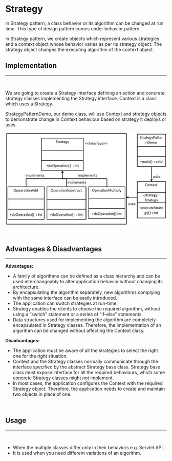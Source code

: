 # Strategy

In Strategy pattern, a class behavior or its algorithm can be changed at run time. This type of design pattern comes under behavior pattern.

In Strategy pattern, we create objects which represent various strategies and a context object whose behavior varies as per its strategy object. The strategy object changes the executing algorithm of the context object.

## Implementation

---

<br>

We are going to create a Strategy interface defining an action and concrete strategy classes implementing the Strategy interface. Context is a class which uses a Strategy.

StrategyPatternDemo, our demo class, will use Context and strategy objects to demonstrate change in Context behaviour based on strategy it deploys or uses.

![Strategy UML Diagram](images/strategy-uml.jpg)

<br>

## Advantages & Disadvantages

---

**Advantages:**

* A family of algorithms can be defined as a class hierarchy and can be used interchangeably to alter application behavior without changing its architecture.
* By encapsulating the algorithm separately, new algorithms complying with the same interface can be easily introduced.
* The application can switch strategies at run-time.
* Strategy enables the clients to choose the required algorithm, without using a “switch” statement or a series of “if-else” statements.
* Data structures used for implementing the algorithm are completely encapsulated in Strategy classes. Therefore, the implementation of an algorithm can be changed without affecting the Context class.

**Disadvantages:**

* The application must be aware of all the strategies to select the right one for the right situation.
* Context and the Strategy classes normally communicate through the interface specified by the abstract Strategy base class. Strategy base class must expose interface for all the required behaviours, which some concrete Strategy classes might not implement.
* In most cases, the application configures the Context with the required Strategy object. Therefore, the application needs to create and maintain two objects in place of one.

<br>

## Usage

---

<br>

* When the multiple classes differ only in their behaviors.e.g. Servlet API.
* It is used when you need different variations of an algorithm.